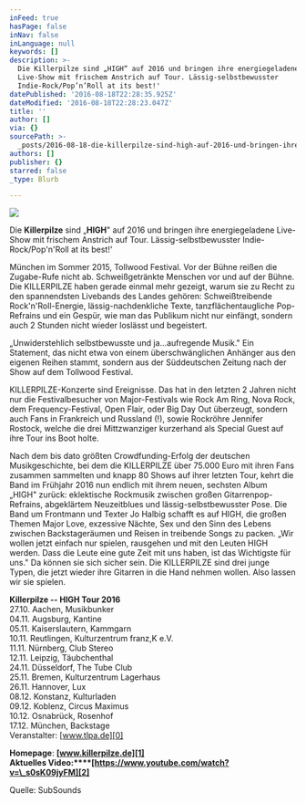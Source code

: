 ```yaml
---
inFeed: true
hasPage: false
inNav: false
inLanguage: null
keywords: []
description: >-
  Die Killerpilze sind „HIGH“ auf 2016 und bringen ihre energiegeladene
  Live-Show mit frischem Anstrich auf Tour. Lässig-selbstbewusster
  Indie-Rock/Pop’n’Roll at its best!'
datePublished: '2016-08-18T22:28:35.925Z'
dateModified: '2016-08-18T22:28:23.047Z'
title: ''
author: []
via: {}
sourcePath: >-
  _posts/2016-08-18-die-killerpilze-sind-high-auf-2016-und-bringen-ihre-energi.md
authors: []
publisher: {}
starred: false
_type: Blurb

---
```

![](https://the-grid-user-content.s3-us-west-2.amazonaws.com/43b47df1-792f-462e-9bde-862e26eba4c8.jpg)

Die **Killerpilze** sind „**HIGH**" auf 2016 und bringen ihre energiegeladene Live-Show mit frischem Anstrich auf Tour. Lässig-selbstbewusster Indie-Rock/Pop'n'Roll at its best!'

München im Sommer 2015, Tollwood Festival. Vor der Bühne reißen die Zugabe-Rufe nicht ab. Schweißgetränkte Menschen vor und auf der Bühne. Die KILLERPILZE haben gerade einmal mehr gezeigt, warum sie zu Recht zu den spannendsten Livebands des Landes gehören: Schweißtreibende Rock'n'Roll-Energie, lässig-nachdenkliche Texte, tanzflächentaugliche Pop-Refrains und ein Gespür, wie man das Publikum nicht nur einfängt, sondern auch 2 Stunden nicht wieder loslässt und begeistert.

„Unwiderstehlich selbstbewusste und ja...aufregende Musik." Ein Statement, das nicht etwa von einem überschwänglichen Anhänger aus den eigenen Reihen stammt, sondern aus der Süddeutschen Zeitung nach der Show auf dem Tollwood Festival.

KILLERPILZE-Konzerte sind Ereignisse. Das hat in den letzten 2 Jahren nicht nur die Festivalbesucher von Major-Festivals wie Rock Am Ring, Nova Rock, dem Frequency-Festival, Open Flair, oder Big Day Out überzeugt, sondern auch Fans in Frankreich und Russland (!), sowie Rockröhre Jennifer Rostock, welche die drei Mittzwanziger kurzerhand als Special Guest auf ihre Tour ins Boot holte.

Nach dem bis dato größten Crowdfunding-Erfolg der deutschen Musikgeschichte, bei dem die KILLERPILZE über 75.000 Euro mit ihren Fans zusammen sammelten und knapp 80 Shows auf ihrer letzten Tour, kehrt die Band im Frühjahr 2016 nun endlich mit ihrem neuen, sechsten Album „HIGH" zurück: eklektische Rockmusik zwischen großen Gitarrenpop-Refrains, abgeklärtem Neuzeitblues und lässig-selbstbewusster Pose. Die Band um Frontmann und Texter Jo Halbig schafft es auf HIGH, die großen Themen Major Love, exzessive Nächte, Sex und den Sinn des Lebens zwischen Backstageräumen und Reisen in treibende Songs zu packen. „Wir wollen jetzt einfach nur spielen, rausgehen und mit den Leuten HIGH werden. Dass die Leute eine gute Zeit mit uns haben, ist das Wichtigste für uns." Da können sie sich sicher sein. Die KILLERPILZE sind drei junge Typen, die jetzt wieder ihre Gitarren in die Hand nehmen wollen. Also lassen wir sie spielen.

**Killerpilze -- HIGH Tour 2016**  
27.10\. Aachen, Musikbunker  
04.11\. Augsburg, Kantine  
05.11\. Kaiserslautern, Kammgarn  
10.11\. Reutlingen, Kulturzentrum franz,K e.V.  
11.11\. Nürnberg, Club Stereo  
12.11\. Leipzig, Täubchenthal  
24.11\. Düsseldorf, The Tube Club  
25.11\. Bremen, Kulturzentrum Lagerhaus  
26.11\. Hannover, Lux  
08.12\. Konstanz, Kulturladen  
09.12\. Koblenz, Circus Maximus  
10.12\. Osnabrück, Rosenhof  
17.12\. München, Backstage  
Veranstalter: [www.tlpa.de][0]

**Homepage**: **[www.killerpilze.de][1]**  
**Aktuelles Video:****[https://www.youtube.com/watch?v=\_s0sK09jyFM][2]**

Quelle: SubSounds

[0]: http://www.tlpa.de/
[1]: http://www.killerpilze.de/
[2]: https://www.youtube.com/watch?v=_s0sK09jyFM